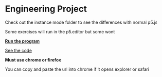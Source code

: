 # Engineering Project
Check out the instance mode folder to see the differences with normal p5.js

Some exercises will run in the p5.editor but some wont

[**Run the program**](https://mzamora1.github.io/home.html)

[See the code](https://github.com/mzamora1/mzamora1.github.io)
 
 **Must use chrome or firefox**
 
 You can copy and paste the url into chrome if it opens explorer or safari

